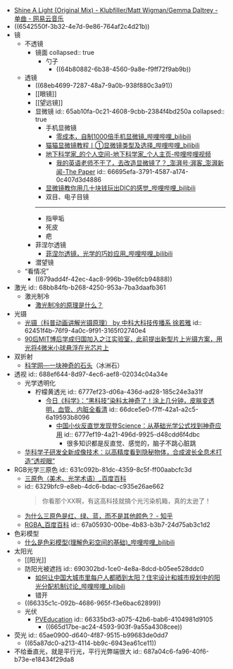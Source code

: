 - [Shine A Light (Original Mix) - Klubfiller/Matt Wigman/Gemma Daltrey - 单曲 - 网易云音乐](https://music.163.com/song?id=1498588561&uct2=U2FsdGVkX1/5tu4nMdZRnaVNLMquBDoEPkLHuiI6K+8=)
- ((6542550f-3b32-4e7d-9e86-764af2c4d21b))
- 镜
	- 不透镜
		- 镜面
		  collapsed:: true
			- 勺子
				- ((64b80882-6b38-4560-9a8e-f9ff72f9ab9b))
	- 透镜
		- ((68eb4699-7287-48a7-9a0b-938f880c3a91))
		- [[眼镜]]
		- [[望远镜]]
		- 显微镜
		  id:: 65ab10fa-0c21-4608-9cbb-2384f4bd250a
		  collapsed:: true
			- 手机显微镜
				- [零成本，自制1000倍手机显微镜_哔哩哔哩_bilibili](https://www.bilibili.com/video/BV1R8411i7BR/)
			- [猫猫显微镜教程丨①显微镜类型及选择_哔哩哔哩_bilibili](https://www.bilibili.com/video/BV1yJBFYCE6J/)
			- [地下科学家_的个人空间-地下科学家_个人主页-哔哩哔哩视频](https://space.bilibili.com/1315944671)
				- [我的英语老师不干了，去改造显微镜了？_澎湃号·湃客_澎湃新闻-The Paper](https://www.thepaper.cn/newsDetail_forward_24410216)
				  id:: 66695efa-3791-4587-a174-0c407d3d4886
			- [显微镜教你用几十块钱玩出DIC的感觉_哔哩哔哩_bilibili](https://www.bilibili.com/video/BV1SG4y1v7hE/)
			- 双目、电子目镜
			- ---
			- 指甲垢
			- 死皮
			- 疤
		- 菲涅尔透镜
			- [菲涅尔透镜，光学的巧妙应用_哔哩哔哩_bilibili](https://www.bilibili.com/video/BV1mM4y1v7Lq/)
		- 潜望镜
	- “看情况”
		- ((679add4f-42ec-4ac8-996b-39e6fcb94888))
- 激光
  id:: 68bb84fb-b268-4250-953a-7ba3daafb361
	- 激光制冷
		- [激光制冷的原理是什么？](https://www.zhihu.com/question/21676820)
- 光镊
	- [光镊（科普动画讲解光镊原理） by 中科大科技传播系 徐若雅](https://www.bilibili.com/video/BV1iq4y1x78B)
	  id:: 62451f4b-76f9-4a0c-9f91-3165f02740e4
	- [90后MIT博后学成归国加入之江实验室，此前提出新型片上光镊方案，用光将4微米小球悬浮在光芯片上](https://mp.weixin.qq.com/s/xEa47PKCu9eDmX0lZOQ8og)
- 双折射
	- [科学网—一块神奇的石头](https://news.sciencenet.cn/sbhtmlnews/2017/6/324725.shtm)（冰洲石）
- 透视
  id:: 688ef644-8d97-4ec6-aef8-02034c04a34e
	- 光学透明化
		- 柠檬黄透光
		  id:: 6777ef23-d06a-436d-ad28-185c24e3a31f
			- [今日《科学》：“黑科技”染料太神奇了！涂上几分钟，皮肤变透明，血管、内脏全看清](https://mp.weixin.qq.com/s/UifV_v1E2VlJy1IruHPMMg)
			  id:: 66dce5e0-f7ff-42a1-a2c5-6a19593b8096
				- [中国小伙反直觉发现登Science：从基础光学公式找到神奇应用](https://mp.weixin.qq.com/s/peerzqkkRuA3gTVYFucG9Q)
				  id:: 6777ef19-4a21-496d-9925-d48cdd6f4dbc
					- 很多知识都是反直觉、感觉的，脑子不跳心脏跳
	- [华科学子研发全新成像技术：以高精度看到隐秘物体，合成波长全息术打造“透视眼”](https://mp.weixin.qq.com/s/gn144cxBif3nfdy3mMaPAg)
- RGB光学三原色
  id:: 631c092b-81dc-4359-8c5f-ff00aabcfc3d
	- [三原色（美术、光学术语）_百度百科](https://baike.baidu.com/item/%E4%B8%89%E5%8E%9F%E8%89%B2/764849)
	- id:: 6329bfc9-e8eb-4dc6-bdac-c935e26ae662
	  >你看那个XX啊，有这高科技就搞个光污染机箱，真的太逊了！
	- [为什么三原色是红、绿、蓝，而不是其他颜色？ - 知乎](https://www.zhihu.com/question/19646016)
	- [RGBA_百度百科](https://baike.baidu.com/item/RGBA/3674658)
	  id:: 67a05930-00be-4b83-b3b7-24d75ab3c1d2
- 色彩模型
	- [什么是色彩模型(理解色彩空间的基础)_哔哩哔哩_bilibili](https://www.bilibili.com/video/BV13i4y1G79c/)
- 太阳光
	- [[阳光]]
	- 防阳光被遮挡
	  id:: 690302bd-1ce0-4e8a-8dcd-b05ee528ddc0
		- [如何让中国大城市里每户人都晒到太阳？住宅设计和城市规划中的阳光分配机制讨论_哔哩哔哩_bilibili](https://www.bilibili.com/video/BV1aNHAzAEEE/)
		- 错开
	- ((66335c1c-092b-4686-965f-f3e6bac62899))
	- 光伏
		- [PVEducation](https://www.pveducation.org/)
		  id:: 66335bd3-a075-42b6-bab6-4104981d9105
			- ((665d17be-ac24-4593-903f-9a55a4308cee))
- 荧光
  id:: 65ae0900-d640-4f87-9515-b99683de0dd7
	- ((65a87dc0-a213-4114-bb9c-6943ea61ce11))
- 不给垂直光，就是平行光，平行光弊端很大
  id:: 687a04c6-fa96-40f6-b73e-e18434f29da8